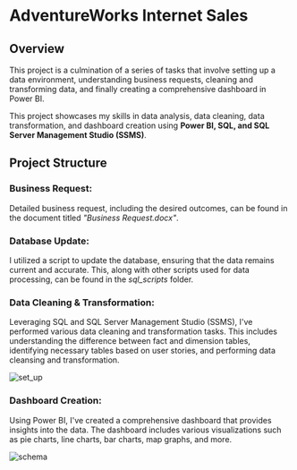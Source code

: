 # AdventureWorks Internet Sales

## Overview

This project is a culmination of a series of tasks that involve setting up a data environment, understanding business requests, 
cleaning and transforming data, and finally creating a comprehensive dashboard in Power BI.


This project showcases my skills in data analysis, data cleaning, data transformation, and dashboard creation using **Power BI, SQL, and SQL Server Management Studio (SSMS)**.


## Project Structure

### Business Request: 
Detailed business request, including the desired outcomes, can be found in the document titled *"Business Request.docx"*.

### Database Update: 
I utilized a script to update the database, ensuring that the data remains current and accurate. This, along with other scripts used for data processing, can be found in the *sql_scripts* folder.

### Data Cleaning & Transformation: 
Leveraging SQL and SQL Server Management Studio (SSMS), I've performed various data cleaning and transformation tasks. 
This includes understanding the difference between fact and dimension tables, identifying necessary tables based on user stories, and performing data cleansing and transformation.

![set_up](https://github.com/caitlon/BI-projects/assets/85711789/b17e1341-5538-440f-b2a9-819d107525a7)


### Dashboard Creation: 
Using Power BI, I've created a comprehensive dashboard that provides insights into the data. 
The dashboard includes various visualizations such as pie charts, line charts, bar charts, map graphs, and more.

![schema](https://github.com/caitlon/BI-projects/assets/85711789/b2ac9219-bbed-4adf-97b5-ccf9ddce3694)
